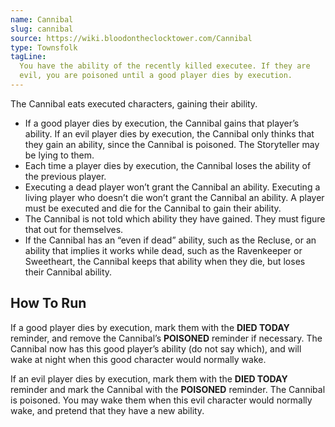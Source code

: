 ```yaml
---
name: Cannibal
slug: cannibal
source: https://wiki.bloodontheclocktower.com/Cannibal
type: Townsfolk
tagLine:
  You have the ability of the recently killed executee. If they are
  evil, you are poisoned until a good player dies by execution.
---
```


The Cannibal eats executed characters, gaining their ability.

- If a good player dies by execution, the Cannibal gains that player’s
  ability. If an evil player dies by execution, the Cannibal only thinks
  that they gain an ability, since the Cannibal is poisoned. The
  Storyteller may be lying to them.
- Each time a player dies by execution, the Cannibal loses the ability
  of the previous player.
- Executing a dead player won’t grant the Cannibal an ability. Executing
  a living player who doesn’t die won’t grant the Cannibal an ability. A
  player must be executed and die for the Cannibal to gain their
  ability.
- The Cannibal is not told which ability they have gained. They must
  figure that out for themselves.
- If the Cannibal has an “even if dead” ability, such as the Recluse, or
  an ability that implies it works while dead, such as the Ravenkeeper
  or Sweetheart, the Cannibal keeps that ability when they die, but
  loses their Cannibal ability.

## How To Run

If a good player dies by execution, mark them with the **DIED TODAY**
reminder, and remove the Cannibal’s **POISONED** reminder if necessary.
The Cannibal now has this good player’s ability (do not say which), and
will wake at night when this good character would normally wake.

If an evil player dies by execution, mark them with the **DIED TODAY**
reminder and mark the Cannibal with the **POISONED** reminder. The
Cannibal is poisoned. You may wake them when this evil character would
normally wake, and pretend that they have a new ability.
